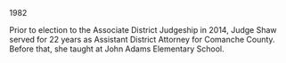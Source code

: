 ﻿---
fname: 'Lisa'
lname: 'Shaw'
id: 1117
published: False
layout: judge-bio
---
1982

Prior to election to the Associate District Judgeship in 2014, Judge
Shaw served for 22 years as Assistant District Attorney for Comanche
County. Before that, she taught at John Adams Elementary School.
